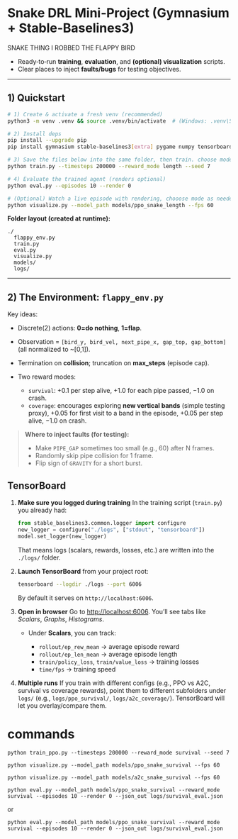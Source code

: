 # Snake DRL Mini‑Project (Gymnasium + Stable‑Baselines3)

SNAKE THING I ROBBED THE FLAPPY BIRD

* Ready‑to‑run **training**, **evaluation**, and **(optional) visualization** scripts.
* Clear places to inject **faults/bugs** for testing objectives.

---

## 1) Quickstart

```bash
# 1) Create & activate a fresh venv (recommended)
python3 -m venv .venv && source .venv/bin/activate  # (Windows: .venv\Scripts\activate) activate.bat

# 2) Install deps
pip install --upgrade pip
pip install gymnasium stable-baselines3[extra] pygame numpy tensorboard

# 3) Save the files below into the same folder, then train. choose mode if needed:
python train.py --timesteps 200000 --reward_mode length --seed 7

# 4) Evaluate the trained agent (renders optional)
python eval.py --episodes 10 --render 0

# (Optional) Watch a live episode with rendering, chooose mode as needed
python visualize.py --model_path models/ppo_snake_length --fps 60 
```

**Folder layout (created at runtime):**

```
./
  flappy_env.py
  train.py
  eval.py
  visualize.py
  models/
  logs/
```

---

## 2) The Environment: `flappy_env.py`

Key ideas:

* Discrete(2) actions: **0=do nothing**, **1=flap**.
* Observation = `[bird_y, bird_vel, next_pipe_x, gap_top, gap_bottom]` (all normalized to \~\[0,1]).
* Termination on **collision**; truncation on **max\_steps** (episode cap).
* Two reward modes:

  * `survival`: +0.1 per step alive, +1.0 for each pipe passed, −1.0 on crash.
  * `coverage`: encourages exploring **new vertical bands** (simple testing proxy), +0.05 for first visit to a band in the episode, +0.05 per step alive, −1.0 on crash.


> **Where to inject faults (for testing):**
>
> * Make `PIPE_GAP` sometimes too small (e.g., 60) after N frames.
> * Randomly skip pipe collision for 1 frame.
> * Flip sign of `GRAVITY` for a short burst.

## TensorBoard

1. **Make sure you logged during training**
   In the training script (`train.py`) you already had:

   ```python
   from stable_baselines3.common.logger import configure
   new_logger = configure("./logs", ["stdout", "tensorboard"])
   model.set_logger(new_logger)
   ```

   That means logs (scalars, rewards, losses, etc.) are written into the `./logs/` folder.

2. **Launch TensorBoard** from your project root:

   ```bash
   tensorboard --logdir ./logs --port 6006
   ```

   By default it serves on `http://localhost:6006`.

3. **Open in browser**
   Go to [http://localhost:6006](http://localhost:6006). You’ll see tabs like *Scalars*, *Graphs*, *Histograms*.

   * Under **Scalars**, you can track:

     * `rollout/ep_rew_mean` → average episode reward
     * `rollout/ep_len_mean` → average episode length
     * `train/policy_loss`, `train/value_loss` → training losses
     * `time/fps` → training speed

4. **Multiple runs**
   If you train with different configs (e.g., PPO vs A2C, survival vs coverage rewards), point them to different subfolders under `logs/` (e.g., `logs/ppo_survival/`, `logs/a2c_coverage/`). TensorBoard will let you overlay/compare them.



# commands
```
python train_ppo.py --timesteps 200000 --reward_mode survival --seed 7
```

```
python visualize.py --model_path models/ppo_snake_survival --fps 60
```

```
python visualize.py --model_path models/a2c_snake_survival --fps 60
```

```
python eval.py --model_path models/ppo_snake_survival --reward_mode survival --episodes 10 --render 0 --json_out logs/survival_eval.json
```
or
```
python eval.py --model_path models/ppo_snake_survival --reward_mode survival --episodes 10 --render 0 --json_out logs/survival_eval.json
```